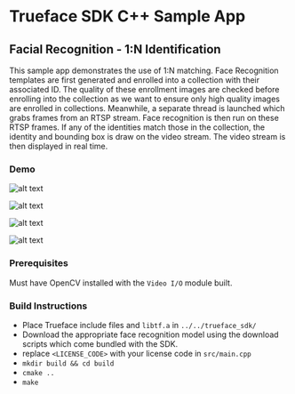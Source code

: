# Trueface SDK C++ Sample App
## Facial Recognition - 1:N Identification
This sample app demonstrates the use of 1:N matching. 
Face Recognition templates are first generated and enrolled into a collection with their associated ID.
The quality of these enrollment images are checked before enrolling into the collection as we want to ensure only high quality images are enrolled in collections.
Meanwhile, a separate thread is launched which grabs frames from an RTSP stream.
Face recognition is then run on these RTSP frames. 
If any of the identities match those in the collection, the identity and bounding box is draw on the video stream.
The video stream is then displayed in real time.  

### Demo
![alt text](https://storage.googleapis.com/sample-apps-resources/sample-apps-gifs/facial_recognition/1N/demo1.gif)

![alt text](./demo_gifs/demo2.gif)

![alt text](./demo_gifs/demo3.gif)

![alt text](./demo_gifs/demo4.gif)

### Prerequisites
Must have OpenCV installed with the `Video I/O` module built. 

### Build Instructions
* Place Trueface include files and `libtf.a` in `../../trueface_sdk/`
* Download the appropriate face recognition model using the download scripts which come bundled with the SDK. 
* replace `<LICENSE_CODE>` with your license code in `src/main.cpp`
* `mkdir build && cd build`
* `cmake ..`
* `make`
